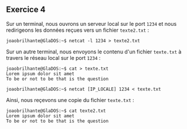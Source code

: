 ## Exercice 4

Sur un terminal, nous ouvrons un serveur local sur le port `1234` et
nous redirigeons les données reçues vers un fichier `texte2.txt` :

	joaobrilhante@GlaDOS:~$ netcat -l 1234 > texte2.txt

Sur un autre terminal, nous envoyons le contenu d'un fichier `texte.txt`
à travers le réseau local sur le port `1234` :

	joaobrilhante@GlaDOS:~$ cat > texte.txt
	Lorem ipsum dolor sit amet
	To be or not to be that is the question

	joaobrilhante@GlaDOS:~$ netcat [IP_LOCALE] 1234 < texte.txt

Ainsi, nous reçevons une copie du fichier `texte.txt` :

	joaobrilhante@GlaDOS:~$ cat texte2.txt
	Lorem ipsum dolor sit amet
	To be or not to be that is the question
